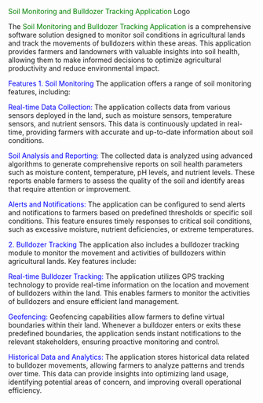 <span style="color: green;">Soil Monitoring and Bulldozer Tracking Application</span>
Logo

The <span style="color: green;">Soil Monitoring and Bulldozer Tracking Application</span> is a comprehensive software solution designed to monitor soil conditions in agricultural lands and track the movements of bulldozers within these areas. This application provides farmers and landowners with valuable insights into soil health, allowing them to make informed decisions to optimize agricultural productivity and reduce environmental impact.

<span style="color: blue;">Features</span>
<span style="color: blue;">1. Soil Monitoring</span>
The application offers a range of soil monitoring features, including:

<span style="color: blue;">Real-time Data Collection:</span> The application collects data from various sensors deployed in the land, such as moisture sensors, temperature sensors, and nutrient sensors. This data is continuously updated in real-time, providing farmers with accurate and up-to-date information about soil conditions.

<span style="color: blue;">Soil Analysis and Reporting:</span> The collected data is analyzed using advanced algorithms to generate comprehensive reports on soil health parameters such as moisture content, temperature, pH levels, and nutrient levels. These reports enable farmers to assess the quality of the soil and identify areas that require attention or improvement.

<span style="color: blue;">Alerts and Notifications:</span> The application can be configured to send alerts and notifications to farmers based on predefined thresholds or specific soil conditions. This feature ensures timely responses to critical soil conditions, such as excessive moisture, nutrient deficiencies, or extreme temperatures.

<span style="color: blue;">2. Bulldozer Tracking</span>
The application also includes a bulldozer tracking module to monitor the movement and activities of bulldozers within agricultural lands. Key features include:

<span style="color: blue;">Real-time Bulldozer Tracking:</span> The application utilizes GPS tracking technology to provide real-time information on the location and movement of bulldozers within the land. This enables farmers to monitor the activities of bulldozers and ensure efficient land management.

<span style="color: blue;">Geofencing:</span> Geofencing capabilities allow farmers to define virtual boundaries within their land. Whenever a bulldozer enters or exits these predefined boundaries, the application sends instant notifications to the relevant stakeholders, ensuring proactive monitoring and control.

<span style="color: blue;">Historical Data and Analytics:</span> The application stores historical data related to bulldozer movements, allowing farmers to analyze patterns and trends over time. This data can provide insights into optimizing land usage, identifying potential areas of concern, and improving overall operational efficiency.

